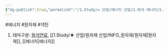 ```yaml
---
{"dg-publish":true,"permalink":"/1.Study/★ 산업/에너지 산업/1.화석 에너지/1.정유화학/석탄/","created":"2024-11-20T21:02:28.306+09:00","updated":"2025-06-25T11:21:59.192+09:00"}
---
```


#에너지  #원자재 #석탄 

1. 테마구분: [화석연료](화석연료.md), [[1.Study/★ 산업/원자재 산업/INFO_원자재/원자재\|원자재]], [[에너지\|에너지]]